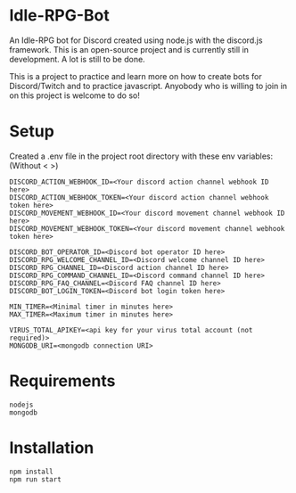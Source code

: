 # Idle-RPG-Bot
An Idle-RPG bot for Discord created using node.js with the discord.js framework.
This is an open-source project and is currently still in development. A lot is still to be done.

This is a project to practice and learn more on how to create bots for Discord/Twitch and to practice javascript.
Anyobody who is willing to join in on this project is welcome to do so!

# Setup
Created a .env file in the project root directory with these env variables: (Without < >)
```
DISCORD_ACTION_WEBHOOK_ID=<Your discord action channel webhook ID here>
DISCORD_ACTION_WEBHOOK_TOKEN=<Your discord action channel webhook token here>
DISCORD_MOVEMENT_WEBHOOK_ID=<Your discord movement channel webhook ID here>
DISCORD_MOVEMENT_WEBHOOK_TOKEN=<Your discord movement channel webhook token here>

DISCORD_BOT_OPERATOR_ID=<Discord bot operator ID here>
DISCORD_RPG_WELCOME_CHANNEL_ID=<Discord welcome channel ID here>
DISCORD_RPG_CHANNEL_ID=<Discord action channel ID here>
DISCORD_RPG_COMMAND_CHANNEL_ID=<Discord command channel ID here>
DISCORD_RPG_FAQ_CHANNEL=<Discord FAQ channel ID here>
DISCORD_BOT_LOGIN_TOKEN=<Discord bot login token here>

MIN_TIMER=<Minimal timer in minutes here>
MAX_TIMER=<Maximum timer in minutes here>

VIRUS_TOTAL_APIKEY=<api key for your virus total account (not required)>
MONGODB_URI=<mongodb connection URI>
```

# Requirements
```
nodejs
mongodb
```

# Installation
```
npm install
npm run start
```
